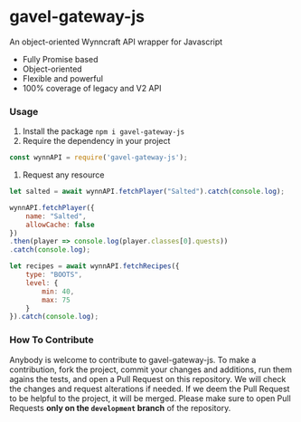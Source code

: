 # gavel-gateway-js
An object-oriented Wynncraft API wrapper for Javascript

- Fully Promise based
- Object-oriented
- Flexible and powerful
- 100% coverage of legacy and V2 API
### Usage
1. Install the package `npm i gavel-gateway-js`
1. Require the dependency in your project
```js
const wynnAPI = require('gavel-gateway-js');
```
1. Request any resource
```js
let salted = await wynnAPI.fetchPlayer("Salted").catch(console.log);

wynnAPI.fetchPlayer({
    name: "Salted",
    allowCache: false
})
.then(player => console.log(player.classes[0].quests))
.catch(console.log);

let recipes = await wynnAPI.fetchRecipes({
    type: "BOOTS",
    level: {
        min: 40,
        max: 75
    }
}).catch(console.log);
```
### How To Contribute
Anybody is welcome to contribute to gavel-gateway-js.
To make a contribution, fork the project, commit your changes and additions, run them agains the tests, and open a Pull Request on this repository.
We will check the changes and request alterations if needed. If we deem the Pull Request to be helpful to the project, it will be merged.
Please make sure to open Pull Requests **only on the `development` branch** of the repository.
